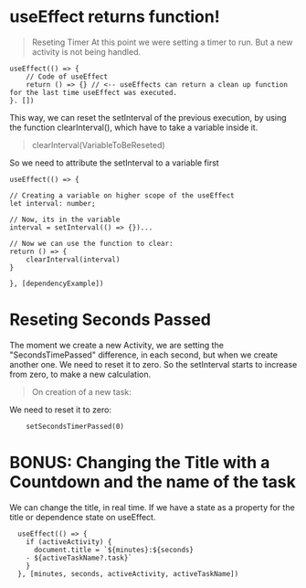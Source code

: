 # useEffect returns function!
> Reseting Timer
At this point we were setting a timer to run. But a new activity is not being handled.

```tsx
useEffect(() => { 
    // Code of useEffect
    return () => {} // <-- useEffects can return a clean up function for the last time useEffect was executed.
}. [])
```

This way, we can reset the setInterval of the previous execution, by using the function clearInterval(), which have to take a variable inside it. 

> clearInterval(VariableToBeReseted)

So we need to attribute the setInterval to a variable first

```tsx
useEffect(() => {

// Creating a variable on higher scope of the useEffect    
let interval: number;

// Now, its in the variable
interval = setInterval(() => {})...

// Now we can use the function to clear:
return () => {
    clearInterval(interval)
}

}, [dependencyExample])
```


# Reseting Seconds Passed

The moment we create a new Activity, we are setting the "SecondsTimePassed" difference, in each second, but when we create another one. We need to reset it to zero. So the setInterval starts to increase from zero, to make a new calculation.

> On creation of a new task:

We need to reset it to zero:
```tsx
    setSecondsTimerPassed(0)
```

# BONUS: Changing the Title with a Countdown and the name of the task

We can change the title, in real time. If we have a state as a property for the title or dependence state on useEffect.

```tsx
  useEffect(() => {
    if (activeActivity) {
      document.title = `${minutes}:${seconds} 
    - ${activeTaskName?.task}`
    }
  }, [minutes, seconds, activeActivity, activeTaskName])
```